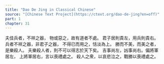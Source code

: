 ```yaml
---
title: "Dao De Jing in Classical Chinese"
source: "[Chinese Text Project](https://ctext.org/dao-de-jing?en=off)"
part: 1
chapter: 31
---
```

夫佳兵者，不祥之器，
物或惡之，故有道者不處。
君子居則貴左，用兵則貴右。
兵者不祥之器，非君子之器，
不得已而用之，恬淡為上。
勝而不美，而美之者，是樂殺人。
夫樂殺人者，則不可以得志於天下矣。
吉事尚左，凶事尚右。偏將軍居左，
上將軍居右，言以喪禮處之。
殺人之衆，以哀悲泣之，戰勝以喪禮處之。